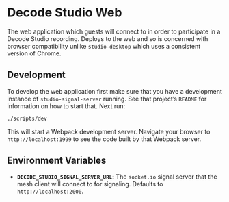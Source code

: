 # Decode Studio Web

The web application which guests will connect to in order to participate in a Decode Studio recording. Deploys to the web and so is concerned with browser compatibility unlike `studio-desktop` which uses a consistent version of Chrome.

## Development

To develop the web application first make sure that you have a development instance of `studio-signal-server` running. See that project’s `README` for information on how to start that. Next run:

```bash
./scripts/dev
```

This will start a Webpack development server. Navigate your browser to `http://localhost:1999` to see the code built by that Webpack server.

## Environment Variables

- **`DECODE_STUDIO_SIGNAL_SERVER_URL`:** The `socket.io` signal server that the mesh client will connect to for signaling. Defaults to `http://localhost:2000`.
